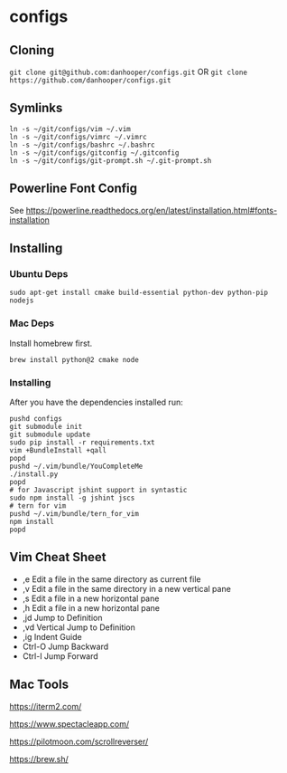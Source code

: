 configs
=======
## Cloning

`git clone git@github.com:danhooper/configs.git` OR
`git clone https://github.com/danhooper/configs.git`

## Symlinks
```
ln -s ~/git/configs/vim ~/.vim
ln -s ~/git/configs/vimrc ~/.vimrc
ln -s ~/git/configs/bashrc ~/.bashrc
ln -s ~/git/configs/gitconfig ~/.gitconfig
ln -s ~/git/configs/git-prompt.sh ~/.git-prompt.sh
```

## Powerline Font Config
See https://powerline.readthedocs.org/en/latest/installation.html#fonts-installation

## Installing

### Ubuntu Deps
```
sudo apt-get install cmake build-essential python-dev python-pip nodejs
```

### Mac Deps
Install homebrew first.

```
brew install python@2 cmake node
```

### Installing
After you have the dependencies installed run:

```
pushd configs
git submodule init
git submodule update
sudo pip install -r requirements.txt
vim +BundleInstall +qall
popd
pushd ~/.vim/bundle/YouCompleteMe
./install.py
popd
# for Javascript jshint support in syntastic
sudo npm install -g jshint jscs
# tern for vim
pushd ~/.vim/bundle/tern_for_vim
npm install
popd
```


## Vim Cheat Sheet
* ,e Edit a file in the same directory as current file
* ,v Edit a file in the same directory in a new vertical pane
* ,s Edit a file in a new horizontal pane
* ,h Edit a file in a new horizontal pane
* ,jd Jump to Definition
* ,vd Vertical Jump to Definition
* ,ig Indent Guide
* Ctrl-O Jump Backward
* Ctrl-I Jump Forward

## Mac Tools
https://iterm2.com/

https://www.spectacleapp.com/

https://pilotmoon.com/scrollreverser/

https://brew.sh/
